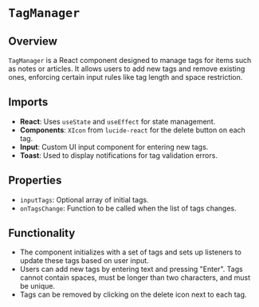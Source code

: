 # `TagManager` 

## Overview

`TagManager` is a React component designed to manage tags for items such as notes or articles. It allows users to add new tags and remove existing ones, enforcing certain input rules like tag length and space restriction.

## Imports

- **React**: Uses `useState` and `useEffect` for state management.
- **Components**: `XIcon` from `lucide-react` for the delete button on each tag.
- **Input**: Custom UI input component for entering new tags.
- **Toast**: Used to display notifications for tag validation errors.

## Properties

- `inputTags`: Optional array of initial tags.
- `onTagsChange`: Function to be called when the list of tags changes.

## Functionality

- The component initializes with a set of tags and sets up listeners to update these tags based on user input.
- Users can add new tags by entering text and pressing "Enter". Tags cannot contain spaces, must be longer than two characters, and must be unique.
- Tags can be removed by clicking on the delete icon next to each tag.